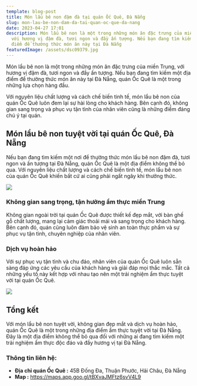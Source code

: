```yaml
---
template: blog-post
title: Món lẩu bê non đậm đà tại quán Ốc Quê, Đà Nẵng
slug: mon-lau-be-non-dam-da-tai-quan-oc-que-da-nang
date: 2023-04-27 17:01
description: Món lẩu bê non là một trong những món ăn đặc trưng của miền Trung,
  với hương vị đậm đà, tươi ngon và đầy ấn tượng. Nếu bạn đang tìm kiếm một địa
  điểm để thưởng thức món ăn này tại Đà Nẵng
featuredImage: /assets/dsc09379.jpg
---
```

Món lẩu bê non là một trong những món ăn đặc trưng của miền Trung, với hương vị đậm đà, tươi ngon và đầy ấn tượng. Nếu bạn đang tìm kiếm một địa điểm để thưởng thức món ăn này tại Đà Nẵng, quán Ốc Quê là một trong những lựa chọn hàng đầu.

Với nguyên liệu chất lượng và cách chế biến tinh tế, món lẩu bê non của quán Ốc Quê luôn đem lại sự hài lòng cho khách hàng. Bên cạnh đó, không gian sang trọng và phục vụ tận tình của nhân viên cũng là những điểm đáng chú ý tại quán.

## Món lẩu bê non tuyệt vời tại quán Ốc Quê, Đà Nẵng

Nếu bạn đang tìm kiếm một nơi để thưởng thức món lẩu bê non đậm đà, tươi ngon và ấn tượng tại Đà Nẵng, quán Ốc Quê là một địa điểm không thể bỏ qua. Với nguyên liệu chất lượng và cách chế biến tinh tế, món lẩu bê non của quán Ốc Quê khiến bất cứ ai cũng phải ngất ngây khi thưởng thức.

![](/assets/dsc09392.jpg)

### Không gian sang trọng, tận hưởng ẩm thực miền Trung

Không gian ngoài trời tại quán Ốc Quê được thiết kế đẹp mắt, với bàn ghế gỗ chất lượng, mang lại cảm giác thoải mái và sang trọng cho khách hàng. Bên cạnh đó, quán cũng luôn đảm bảo vệ sinh an toàn thực phẩm và sự phục vụ tận tình, chuyên nghiệp của nhân viên.

### Dịch vụ hoàn hảo                                                      

Với sự phục vụ tận tình và chu đáo, nhân viên của quán Ốc Quê luôn sẵn sàng đáp ứng các yêu cầu của khách hàng và giải đáp mọi thắc mắc. Tất cả những yếu tố này kết hợp với nhau tạo nên một trải nghiệm ẩm thực tuyệt vời tại quán Ốc Quê.

![](/assets/dsc09391.jpg)

## Tổng kết

Với món lẩu bê non tuyệt vời, không gian đẹp mắt và dịch vụ hoàn hảo, quán Ốc Quê là một trong những địa điểm ẩm thực tuyệt vời tại Đà Nẵng. Đây là một địa điểm không thể bỏ qua đối với những ai đang tìm kiếm một trải nghiệm ẩm thực độc đáo và đầy hương vị tại Đà Nẵng.

### T﻿hông tin liên hệ:

* **Địa chỉ quán Ốc Quê :** 45B Đống Đa, Thuận Phước, Hải Châu, Đà Nẵng
* **M﻿ap :** https://maps.app.goo.gl/tBXvaJMFtz6svV4L9